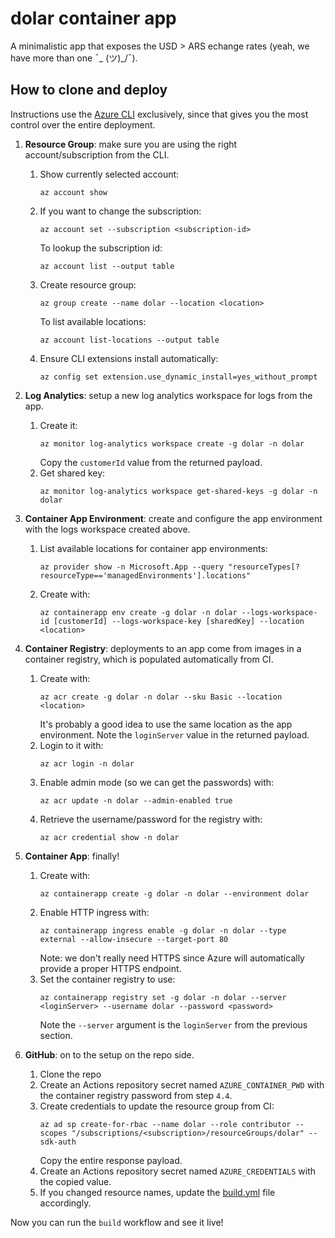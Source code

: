 # dolar container app

A minimalistic app that exposes the USD > ARS echange rates (yeah, we have more than one ¯\_ (ツ)_/¯).

## How to clone and deploy

Instructions use the [Azure CLI](https://docs.microsoft.com/en-us/cli/azure/) exclusively,
since that gives you the most control over the entire deployment.

1. **Resource Group**: make sure you are using the right account/subscription from the CLI.
    1. Show currently selected account: 
       ```
       az account show
       ```
    1. If you want to change the subscription: 
       ```
       az account set --subscription <subscription-id>
       ``` 
       To lookup the subscription id:
       ```
       az account list --output table
       ```
    3. Create resource group: 
       ```
       az group create --name dolar --location <location>
       ```
       To list available locations: 
       ```
       az account list-locations --output table
       ```
    5. Ensure CLI extensions install automatically:
       ```
       az config set extension.use_dynamic_install=yes_without_prompt
       ```

2. **Log Analytics**: setup a new log analytics workspace for logs from the app.
    1. Create it: 
       ```
       az monitor log-analytics workspace create -g dolar -n dolar
       ``` 
       Copy the `customerId` value from the returned payload.
    2. Get shared key: 
       ```
       az monitor log-analytics workspace get-shared-keys -g dolar -n dolar
       ```

3. **Container App Environment**: create and configure the app environment with the logs workspace created above.
    1. List available locations for container app environments: 
       ```
       az provider show -n Microsoft.App --query "resourceTypes[?resourceType=='managedEnvironments'].locations"
       ```
    2. Create with: 
       ```
       az containerapp env create -g dolar -n dolar --logs-workspace-id [customerId] --logs-workspace-key [sharedKey] --location <location>
       ```

4. **Container Registry**: deployments to an app come from images in a container registry, which 
   is populated automatically from CI.
    1. Create with: 
       ```
       az acr create -g dolar -n dolar --sku Basic --location <location>
       ```
       It's probably a good idea to use the same location as the app environment.
       Note the `loginServer` value in the returned payload.
    2. Login to it with: 
       ```
       az acr login -n dolar
       ```
    3. Enable admin mode (so we can get the passwords) with: 
       ```
       az acr update -n dolar --admin-enabled true
       ```
    4. Retrieve the username/password for the registry with: 
       ```
       az acr credential show -n dolar
       ```

5. **Container App**: finally!
    1. Create with: 
       ```
       az containerapp create -g dolar -n dolar --environment dolar
       ```
    2. Enable HTTP ingress with: 
       ```
       az containerapp ingress enable -g dolar -n dolar --type external --allow-insecure --target-port 80
       ```
       Note: we don't really need HTTPS since Azure will automatically provide a proper HTTPS endpoint. 
    3. Set the container registry to use: 
       ```
       az containerapp registry set -g dolar -n dolar --server <loginServer> --username dolar --password <password>
       ```
       Note the `--server` argument is the `loginServer` from the previous section.

6. **GitHub**: on to the setup on the repo side.
    1. Clone the repo
    2. Create an Actions repository secret named `AZURE_CONTAINER_PWD` with the container registry password from step `4.4`.
    3. Create credentials to update the resource group from CI:
       ```
       az ad sp create-for-rbac --name dolar --role contributor --scopes "/subscriptions/<subscription>/resourceGroups/dolar" --sdk-auth
       ```
       Copy the entire response payload.
    4. Create an Actions repository secret named `AZURE_CREDENTIALS` with the copied value.
    5. If you changed resource names, update the [build.yml](.github/workflows/build.yml) file accordingly.

Now you can run the `build` workflow and see it live!